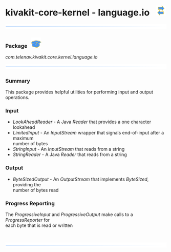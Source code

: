 # kivakit-core-kernel - language.io &nbsp; ![](../../../documentation/images/convert-32.png)

![](../documentation/images/horizontal-line.png)

### Package &nbsp; ![](../../../documentation/images/box-32.png)

*com.telenav.kivakit.core.kernel.language.io*

![](../documentation/images/horizontal-line.png)

### Summary

This package provides helpful utilities for performing input and output operations.

### Input

* *LookAheadReader* - A Java *Reader* that provides a one character lookahead
* *LimitedInput* - An *InputStream* wrapper that signals end-of-input after a maximum  
  number of bytes
* *StringInput* - An *InputStream* that reads from a string
* *StringReader* - A Java *Reader* that reads from a string

### Output

* *ByteSizedOutput* - An *OutputStream* that implements *ByteSized*, providing the  
  number of bytes read

### Progress Reporting

The *ProgressiveInput* and *ProgressiveOutput* make calls to a *ProgressReporter* for  
each byte that is read or written

<br/>

![](../documentation/images/horizontal-line.png)
